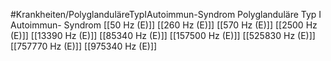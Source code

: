 #Krankheiten/PolyglanduläreTypIAutoimmun-Syndrom
Polyglanduläre Typ I Autoimmun- Syndrom
[[50 Hz (E)]]
[[260 Hz (E)]]
[[570 Hz (E)]]
[[2500 Hz (E)]]
[[13390 Hz (E)]]
[[85340 Hz (E)]]
[[157500 Hz (E)]]
[[525830 Hz (E)]]
[[757770 Hz (E)]]
[[975340 Hz (E)]]